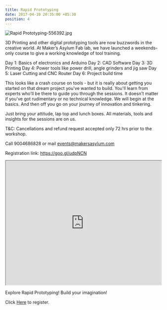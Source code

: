 ```yaml
---
title: Rapid Prototyping
date: 2017-04-10 20:35:00 +05:30
position: 4
---
```


![Rapid Prototyping-556392.jpg](/uploads/Rapid%20Prototyping-556392.jpg)

3D Printing and other digital prototyping tools are now buzzwords in the creative world. At Maker’s Asylum Fab lab, we have launched a weekends-only course to give a working knowledge of tool training.

Day 1: Basics of electronics and Arduino
Day 2: CAD Software
Day 3: 3D Printing
Day 4: Power tools like power drill, angle grinders and jig saw
Day 5: Laser Cutting and CNC Router 
Day 6: Project build time

This looks like a crash course on tools - but it is really about getting you started on that dream project you've wanted to build. You'll learn from experts who'll be there to guide you through the sessions. It doesn't matter if you've got rudimentary or no technical knowledge. We will begin at the basics. And then off you go on your journey of innovation and tinkering.

Just bring your attitude, lap top and lunch boxes. All materials, tools and insights for the sessions are on us.

T&C: Cancellations and refund request accepted only 72 hrs prior to the workshop.

Call 9004686828 or mail events@makersasylum.com

Registration link: https://goo.gl/udpNCN

<iframe src="https://docs.google.com/spreadsheets/d/e/2PACX-1vR1aUEVR7nwU9IRDaRYbhuZ2wiopzVqPLX_G4GUYN9LmEmO6beqgcSl9Lb6rQ-SWIkoVccTciewxW3D/pubhtml?gid=0&amp;single=true&amp;widget=true&amp;headers=false" width="100%" height="400px"></iframe>

Explore Rapid Prototyping! Build your imagination!

Click [Here](https://goo.gl/udpNCN) to register.